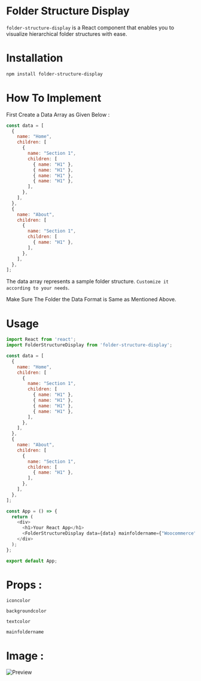 ﻿# Folder Structure Display

`folder-structure-display` is a React component that enables you to visualize hierarchical folder structures with ease.

# Installation

```bash
npm install folder-structure-display
```

# How To Implement 

First Create a Data Array as Given Below :

```javascript
const data = [
  {
    name: "Home",
    children: [
      {
        name: "Section 1",
        children: [
          { name: "H1" },
          { name: "H1" },
          { name: "H1" },
          { name: "H1" },
        ],
      },
    ],
  },
  {
    name: "About",
    children: [
      {
        name: "Section 1",
        children: [
          { name: "H1" },
        ],
      },
    ],
  },
];
```
The data array represents a sample folder structure. `Customize it according to your needs`.

 Make Sure The Folder the Data Format is Same as Mentioned Above.

# Usage

```javascript
import React from 'react';
import FolderStructureDisplay from 'folder-structure-display';

const data = [
  {
    name: "Home",
    children: [
      {
        name: "Section 1",
        children: [
          { name: "H1" },
          { name: "H1" },
          { name: "H1" },
          { name: "H1" },
        ],
      },
    ],
  },
  {
    name: "About",
    children: [
      {
        name: "Section 1",
        children: [
          { name: "H1" },
        ],
      },
    ],
  },
];

const App = () => {
  return (
    <div>
      <h1>Your React App</h1>
      <FolderStructureDisplay data={data} mainfoldername={"Woocommerce"} />
    </div>
  );
};

export default App;
```

# Props :

 `iconcolor`

 `backgroundcolor`

 `textcolor`
 
 `mainfoldername`

 # Image :

![Preview](https://blogger.googleusercontent.com/img/b/R29vZ2xl/AVvXsEhsxAttCj60qLcfzUQO0RunfWvoTvcC8xs3-96cxkv_LBJYutlBggTaztYkjiuWRVqRGsS5sqGlPJGcv_A3qTyZCCtkRtjkWTcEbEDdEl8cS7YM5DkGT3KCjlCo8asiL46J0hsnTeATmm1NDHgvfFLiD3AtKigmwAbafdHjJ-UQmPdWcsAXr0d9K73eYBA/w777-h320/Screenshot%202023-11-23%20015852.png)
